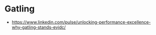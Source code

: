 # Gatling
 - https://www.linkedin.com/pulse/unlocking-performance-excellence-why-gatling-stands-evjdc/
